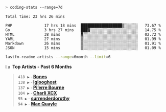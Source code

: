 ```zsh
> coding-stats --range=7d
```

<!--START_SECTION:waka-->

```text
Total Time: 23 hrs 26 mins

PHP              17 hrs 18 mins  ██████████████████▒░░░░░░   73.67 %
Go               3 hrs 27 mins   ███▓░░░░░░░░░░░░░░░░░░░░░   14.75 %
HTML             38 mins         ▓░░░░░░░░░░░░░░░░░░░░░░░░   02.72 %
YAML             27 mins         ▒░░░░░░░░░░░░░░░░░░░░░░░░   01.99 %
Markdown         26 mins         ▒░░░░░░░░░░░░░░░░░░░░░░░░   01.91 %
JSON             15 mins         ▒░░░░░░░░░░░░░░░░░░░░░░░░   01.09 %
```

<!--END_SECTION:waka-->

```zsh
lastfm-readme artists --range=6month --limit=6
```

<!--START_LASTFM_ARTISTS:{"period": "6month", "rows": 6}-->
<a href="https://last.fm" target="_blank"><img src="https://user-images.githubusercontent.com/17434202/215290617-e793598d-d7c9-428f-9975-156db1ba89cc.svg" alt="Last.fm Logo" width="18" height="13"/></a> **Top Artists - Past 6 Months**

> `418 ▶️` ∙ **[Bones](https://www.last.fm/music/Bones)**<br/>
> `138 ▶️` ∙ **[Iglooghost](https://www.last.fm/music/Iglooghost)**<br/>
> `137 ▶️` ∙ **[Pi’erre Bourne](https://www.last.fm/music/Pi%E2%80%99erre+Bourne)**<br/>
> `104 ▶️` ∙ **[Charli XCX](https://www.last.fm/music/Charli+XCX)**<br/>
> `95 ▶️` ∙ **[surrenderdorothy](https://www.last.fm/music/surrenderdorothy)**<br/>
> `94 ▶️` ∙ **[Mac Quayle](https://www.last.fm/music/Mac+Quayle)**<br/>
<!--END_LASTFM_ARTISTS-->
